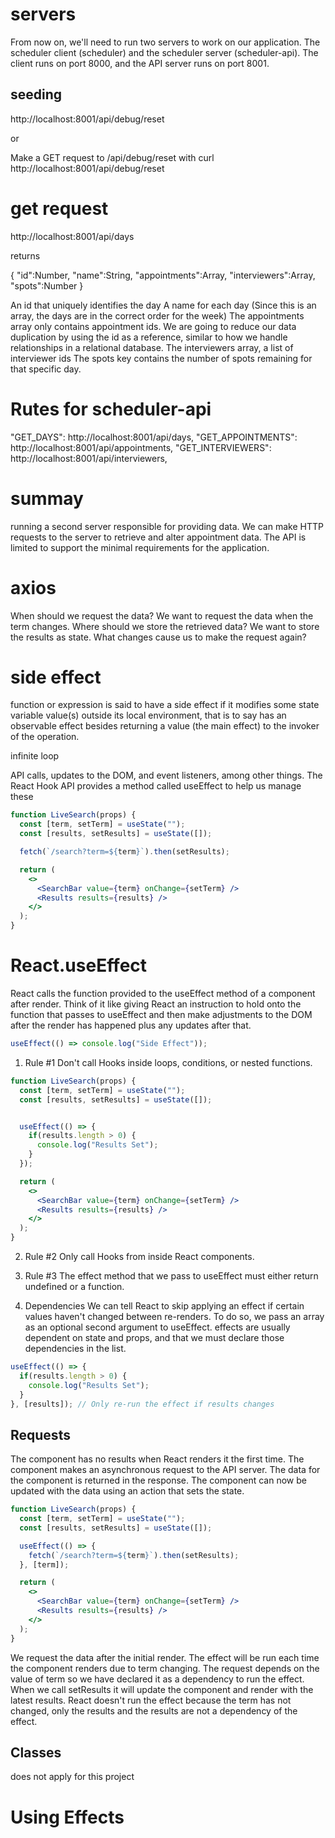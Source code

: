 
# servers
From now on, we'll need to run two servers to work on our application. The scheduler client (scheduler) and the scheduler server (scheduler-api). The client runs on port 8000, and the API server runs on port 8001.

## seeding
http://localhost:8001/api/debug/reset

or

Make a GET request to /api/debug/reset with curl http://localhost:8001/api/debug/reset

# get request
http://localhost:8001/api/days

returns

{
  "id":Number,
  "name":String,
  "appointments":Array,
  "interviewers":Array,
  "spots":Number
}

An id that uniquely identifies the day
A name for each day (Since this is an array, the days are in the correct order for the week)
The appointments array only contains appointment ids. We are going to reduce our data duplication by using the id as a reference, similar to how we handle relationships in a relational database.
The interviewers array, a list of interviewer ids
The spots key contains the number of spots remaining for that specific day.

# Rutes for scheduler-api
"GET_DAYS":         http://localhost:8001/api/days,
"GET_APPOINTMENTS": http://localhost:8001/api/appointments,
"GET_INTERVIEWERS": http://localhost:8001/api/interviewers,
# summay
running a second server responsible for providing data. We can make HTTP requests to the server to retrieve and alter appointment data. The API is limited to support the minimal requirements for the application.

# axios
When should we request the data?
We want to request the data when the term changes.
Where should we store the retrieved data?
We want to store the results as state.
What changes cause us to make the request again?

# side effect
function or expression is said to have a side effect if it modifies some state variable value(s) outside its local environment, that is to say has an observable effect besides returning a value (the main effect) to the invoker of the operation.

infinite loop

API calls, updates to the DOM, and event listeners, among other things. The React Hook API provides a method called useEffect to help us manage these

```jsx
function LiveSearch(props) {
  const [term, setTerm] = useState("");
  const [results, setResults] = useState([]);

  fetch(`/search?term=${term}`).then(setResults);

  return (
    <>
      <SearchBar value={term} onChange={setTerm} />
      <Results results={results} />
    </>
  );
}
```

# React.useEffect

React calls the function provided to the useEffect method of a component after render. Think of it like giving React an instruction to hold onto the function that passes to useEffect and then make adjustments to the DOM after the render has happened plus any updates after that.
```jsx
useEffect(() => console.log("Side Effect"));
```

1. Rule #1
Don't call Hooks inside loops, conditions, or nested functions.

```jsx
function LiveSearch(props) {
  const [term, setTerm] = useState("");
  const [results, setResults] = useState([]);


  useEffect(() => {
    if(results.length > 0) {
      console.log("Results Set");
    }
  });

  return (
    <>
      <SearchBar value={term} onChange={setTerm} />
      <Results results={results} />
    </>
  );
}
```

2. Rule #2
Only call Hooks from inside React components.

3. Rule #3
The effect method that we pass to useEffect must either return undefined or a function.
4. Dependencies
We can tell React to skip applying an effect if certain values haven't changed between re-renders. To do so, we pass an array as an optional second argument to useEffect.
effects are usually dependent on state and props, and that we must declare those dependencies in the list.


```jsx
useEffect(() => {
  if(results.length > 0) {
    console.log("Results Set");
  }
}, [results]); // Only re-run the effect if results changes
```
## Requests

The component has no results when React renders it the first time.
The component makes an asynchronous request to the API server.
The data for the component is returned in the response.
The component can now be updated with the data using an action that sets the state.
```jsx
function LiveSearch(props) {
  const [term, setTerm] = useState("");
  const [results, setResults] = useState([]);

  useEffect(() => {
    fetch(`/search?term=${term}`).then(setResults);
  }, [term]);

  return (
    <>
      <SearchBar value={term} onChange={setTerm} />
      <Results results={results} />
    </>
  );
}
```
We request the data after the initial render. The effect will be run each time the component renders due to term changing. The request depends on the value of term so we have declared it as a dependency to run the effect. When we call setResults it will update the component and render with the latest results. React doesn't run the effect because the term has not changed, only the results and the results are not a dependency of the effect.

## Classes

does not apply for this project

# Using Effects



